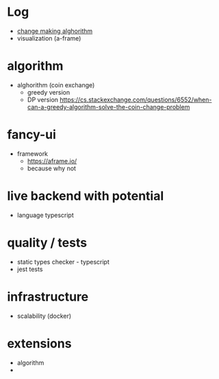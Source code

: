 # Log

 - [change making alghorithm](https://en.wikipedia.org/wiki/Change-making_problem)
 - visualization (a-frame)

# algorithm
- alghorithm (coin exchange)
  - greedy version 
  - DP version
  https://cs.stackexchange.com/questions/6552/when-can-a-greedy-algorithm-solve-the-coin-change-problem

# fancy-ui
 - framework
   - https://aframe.io/ 
   - because why not

# live backend with potential
 - language typescript

# quality / tests
 - static types checker - typescript
 - jest tests

# infrastructure

 - scalability (docker)

# extensions
 
 - algorithm
 - 
 